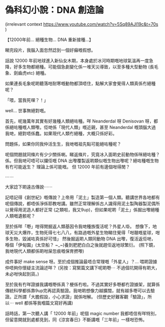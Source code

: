 # 偽科幻小說：DNA 創造論

(irrelevant context https://www.youtube.com/watch?v=5Sq89AJI19c&t=70s )

【12000年前... 絕種生物... DNA 重新接種...】

睇完段片，我腦入面忽然諗到一個好癲嘅假想。

話說 12000 年前地球進入新仙女木期，本身處於冰河時期嘅地球氣溫再一度急降，好多生物都絕種。可能個急劇變化係一堆天災導致，以至多種大型動物 (長毛象、劍齒虎etc) 絕種。

如果連長毛象呢啲聽落咁耐寒嘅動物都頂唔住，點解大家會覺得人類真係冇絕種呢？

「喂，當我死㗎？！」

well... 世事無絕對嘅。

首先，呢幾萬年其實有好幾種人類絕咗種。咩 Neanderdal 呀 Denisovan 呀，都係絕咗種嘅人類嚟。佢哋係「現代人類」嘅近親，甚至 Neanderdal 嘅頭腦大過我哋，絕對唔係蠢。如果現代人類冇絕種，大概只係好彩。

問題係，如果你同我仲活生生，我哋嘅祖先點可能絕咗種呢？

呢個問題就同條片有少少關係喇。睇返條片，究竟冰入面啲史前動物係咪絕咗種？ 係。但我哋可唔可以攞佢嘅 DNA 出嚟覆製返啲類似嘅生物出嚟呢？絕咗種嘅生物有冇可能返生？ 理論上係可能嘅。 但 12000 年前有邊個咁得閒？

⋯⋯

大家諗下啲遠古傳說⋯⋯

記唔記得《創世紀》嘅傳說？上帝用「泥土」製造第一個人類。聽講世界各地都有呢個傳說，都唔係淨係耶教咁講。雖然正常理解係古人識得用泥土製陶器製泥偶所以覺得用泥造人都好正常 (之類啦，我又9up)，但如果呢啲「泥土」係掘出嚟絕種人類嘅遺骸呢？

至於係咩「嘢」咁得閒掘返人類基因令我哋種族復活呢？外星人啩。 想像下，地球天災大爆炸，生物死得七七八八，有路過嘅外星生物睇住覺得「咁靚嘅星球，咁多生物，毀滅咗真係好可惜」 然後掘返啲人類同動物 DNA 出嚟，復活返佢哋，喺個「伊甸園」(太空船？ ~_~)養到肥肥白白之後就趕佢返地球繁衍。 (照下鏡，我哋現代人類都係啲咁屎忽痕嘅保育撚嚟)

成件事好 make sense 呀。至於成個推論最唔合常理嘅「外星人」？... 喂啲證據仲唔夠你懷疑主流論述咩？ (另按：寫緊篇文講下呢啲嘢⋯ 不過個坑開得有啲大，未必咁快起到貨。)

至於我有冇咩證據我講嘅嘢係真？梗係冇啦。不過其實好多嘢都冇證據架，就算係傳統科學都係靠9up完再認真驗證。我哋啲想像力越擴闊，就有越多嘢可以去驗證。正所謂「大膽假設，小心求證」就係咁解。 (但歷史好難客觀「驗證」，所以⋯ well 都係等我嗰篇文寫好再講)

話時話，第一次聽人講「 12000 年前」呢個 magic number 我都唔信有咩特別，但留意開就到處都見到，同《涼宮春日》不斷講嘅「三年前」一樣咁恐怖。

